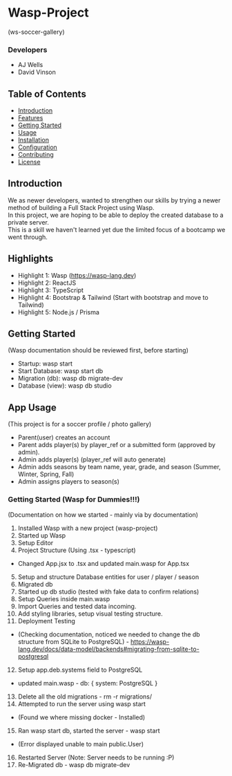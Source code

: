 # Wasp-Project

(ws-soccer-gallery)

### Developers

- AJ Wells
- David Vinson

## Table of Contents

- [Introduction](#introduction)
- [Features](#features)
- [Getting Started](#getting-started)
- [Usage](#usage)
- [Installation](#installation)
- [Configuration](#configuration)
- [Contributing](#contributing)
- [License](#license)

## Introduction

We as newer developers, wanted to strengthen our skills by trying a newer method of building a Full Stack Project using Wasp.
<br>In this project, we are hoping to be able to deploy the created database to a private server.
<br>This is a skill we haven't learned yet due the limited focus of a bootcamp we went through.

## Highlights

- Highlight 1: Wasp (https://wasp-lang.dev)
- Highlight 2: ReactJS
- Highlight 3: TypeScript
- Highlight 4: Bootstrap & Tailwind (Start with bootstrap and move to Tailwind)
- Highlight 5: Node.js / Prisma

## Getting Started

(Wasp documentation should be reviewed first, before starting)

- Startup: wasp start
- Start Database: wasp start db
- Migration (db): wasp db migrate-dev
- Database (view): wasp db studio

## App Usage

(This project is for a soccer profile / photo gallery)

- Parent(user) creates an account
- Parent adds player(s) by player_ref or a submitted form (approved by admin).
- Admin adds player(s) (player_ref will auto generate)
- Admin adds seasons by team name, year, grade, and season (Summer, Winter, Spring, Fall)
- Admin assigns players to season(s)

### Getting Started (Wasp for Dummies!!!)

(Documentation on how we started - mainly via by documentation)

1. Installed Wasp with a new project (wasp-project)
2. Started up Wasp
3. Setup Editor
4. Project Structure (Using .tsx - typescript)

- Changed App.jsx to .tsx and updated main.wasp for App.tsx

5. Setup and structure Database entities for user / player / season
6. Migrated db
7. Started up db studio (tested with fake data to confirm relations)
8. Setup Queries inside main.wasp
9. Import Queries and tested data incoming.
10. Add styling libraries, setup visual testing structure.
11. Deployment Testing

- (Checking documentation, noticed we needed to change the db structure from SQLite to PostgreSQL) - https://wasp-lang.dev/docs/data-model/backends#migrating-from-sqlite-to-postgresql

12. Setup app.deb.systems field to PostgreSQL

- updated main.wasp - db: { system: PostgreSQL }

13. Delete all the old migrations - rm -r migrations/
14. Attempted to run the server using wasp start

- (Found we where missing docker - Installed)

15. Ran wasp start db, started the server - wasp start

- (Error displayed unable to main public.User)

16. Restarted Server (Note: Server needs to be running :P)
17. Re-Migrated db - wasp db migrate-dev
